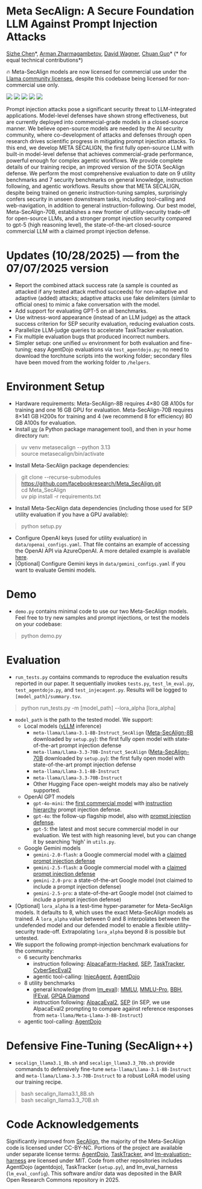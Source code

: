 # Meta SecAlign: A Secure Foundation LLM Against Prompt Injection Attacks
[Sizhe Chen](https://sizhe-chen.github.io)\*, [Arman Zharmagambetov](https://arman-z.github.io), [David Wagner](https://people.eecs.berkeley.edu/~daw), [Chuan Guo](https://sites.google.com/view/chuanguo)\* (\* for equal technical contributions*)

🔥 Meta-SecAlign models are now licensed for commercial use under the [Llama community licenses](https://www.llama.com/llama3_3/license), despite this codebase being licensed for non-commercial use only.

[![](https://img.shields.io/badge/Paper-a8c66c)](https://arxiv.org/pdf/2507.02735) [![](https://img.shields.io/badge/Meta%20SecAlign-8B-FFD21E)](https://huggingface.co/facebook/Meta-SecAlign-8B) [![](https://img.shields.io/badge/Meta%20SecAlign-70B-FFD21E)](https://huggingface.co/facebook/Meta-SecAlign-70B) [![](https://img.shields.io/badge/Poster-1b6535)](https://drive.google.com/file/d/1JbbgKPQVQ-Pa5LVYWyR4Eo5ckNyrZiPw/view?usp=sharing) [![](https://img.shields.io/badge/Slides-f47a60)](https://drive.google.com/file/d/1Xy_njupWCAN56NMsQV22hD7uShg5oBP8/view?usp=sharing)

Prompt injection attacks pose a significant security threat to LLM-integrated applications. Model-level defenses have shown strong effectiveness, but are currently deployed into commercial-grade models in a closed-source manner. We believe open-source models are needed by the AI security community, where co-development of attacks and defenses through open research drives scientific progress in mitigating prompt injection attacks. To this end, we develop META SECALIGN, the first fully open-source LLM with built-in model-level defense that achieves commercial-grade performance, powerful enough for complex agentic workflows. We provide complete details of our training recipe, an improved version of the SOTA SecAlign defense. We perform the most comprehensive evaluation to date on 9 utility benchmarks and 7 security benchmarks on general knowledge, instruction following, and agentic workflows. Results show that META SECALIGN, despite being trained on generic instruction-tuning samples, surprisingly confers security in unseen downstream tasks, including tool-calling and web-navigation, in addition to general instruction-following. Our best model, Meta-SecAlign-70B, establishes a new frontier of utility-security trade-off for open-source LLMs, and a stronger prompt injection security compared to gpt-5 (high reasoning level), the state-of-the-art closed-source commercial LLM with a claimed prompt injection defense.

# Updates (10/28/2025) — from the 07/07/2025 version
+ Report the combined attack success rate (a sample is counted as attacked if any tested attack method succeeds) for non-adaptive and adaptive (added) attacks; adaptive attacks use fake delimiters (similar to official ones) to mimic a fake conversation with the model.
+ Add support for evaluating GPT-5 on all benchmarks.
+ Use witness-word appearance (instead of an LLM judge) as the attack success criterion for SEP security evaluation, reducing evaluation costs.
+ Parallelize LLM-judge queries to accelerate TaskTracker evaluation.
+ Fix multiple evaluation bugs that produced incorrect numbers.
+ Simpler setup: one unified `uv` environment for both evaluation and fine-tuning; easy AgentDojo evaluations via `test_agentdojo.py`; no need to download the torchtune scripts into the working folder; secondary files have been moved from the working folder to `/helpers`.

# Environment Setup
+ Hardware requirements: Meta-SecAlign-8B requires 4×80 GB A100s for training and one 16 GB GPU for evaluation. Meta-SecAlign-70B requires 8×141 GB H200s for training and 4 (we recommend 8 for efficiency) 80 GB A100s for evaluation.
+ Install [uv](https://docs.astral.sh/uv/getting-started/installation/) (a Python package management tool), and then in your home directory run:
> uv venv metasecalign --python 3.13 \
> source metasecalign/bin/activate
+ Install Meta-SecAlign package dependencies:
> git clone --recurse-submodules https://github.com/facebookresearch/Meta_SecAlign.git \
> cd Meta_SecAlign \
> uv pip install -r requirements.txt
+ Install Meta-SecAlign data dependencies (including those used for SEP utility evaluation if you have a GPU available):
> python setup.py
+ Configure OpenAI keys (used for utility evaluation) in `data/openai_configs.yaml`. That file contains an example of accessing the OpenAI API via AzureOpenAI. A more detailed example is available [here](https://raw.githubusercontent.com/tatsu-lab/alpaca_eval/refs/heads/main/client_configs/openai_configs_example.yaml).
+ [Optional] Configure Gemini keys in `data/gemini_configs.yaml` if you want to evaluate Gemini models.

# Demo
+ `demo.py` contains minimal code to use our two Meta-SecAlign models. Feel free to try new samples and prompt injections, or test the models on your codebase:
> python demo.py

# Evaluation
+ `run_tests.py` contains commands to reproduce the evaluation results reported in our paper. It sequentially invokes `tests.py`, `test_lm_eval.py`, `test_agentdojo.py`, and `test_injecagent.py`. Results will be logged to `[model_path]/summary.tsv`.
> python run_tests.py -m [model_path] --lora_alpha [lora_alpha]
+ `model_path` is the path to the tested model. We support:
    + Local models ([vLLM](https://docs.vllm.ai/) inference)
        + `meta-llama/Llama-3.1-8B-Instruct_SecAlign` ([Meta-SecAlign-8B](https://huggingface.co/facebook/Meta-SecAlign-8B) downloaded by `setup.py`): the first fully open model with state-of-the-art prompt injection defense
        + `meta-llama/Llama-3.3-70B-Instruct_SecAlign` ([Meta-SecAlign-70B](https://huggingface.co/facebook/Meta-SecAlign-70B) downloaded by `setup.py`): the first fully open model with state-of-the-art prompt injection defense
        + `meta-llama/Llama-3.1-8B-Instruct`
        + `meta-llama/Llama-3.3-70B-Instruct`
        + Other Hugging Face open-weight models may also be natively supported.
    + OpenAI GPT models
        + `gpt-4o-mini`: the [first commercial model](https://openai.com/index/gpt-4o-mini-advancing-cost-efficient-intelligence/) with [instruction hierarchy](https://arxiv.org/pdf/2404.13208) prompt injection defense.
        + `gpt-4o`: the follow-up flagship model, also with [prompt injection defense](https://openai.com/safety/evaluations-hub/).
        + `gpt-5`: the latest and most secure commercial model in our evaluation. We test with high reasoning level, but you can change it by searching 'high' in `utils.py`.
    + Google Gemini models
        + `gemini-2.0-flash`: a Google commercial model with a [claimed prompt injection defense](https://arxiv.org/pdf/2505.14534)
        + `gemini-2.5-flash`: a Google commercial model with a [claimed prompt injection defense](https://arxiv.org/pdf/2505.14534)
        + `gemini-2.0-pro`: a state-of-the-art Google model (not claimed to include a prompt injection defense)
        + `gemini-2.5-pro`: a state-of-the-art Google model (not claimed to include a prompt injection defense)
+ [Optional] `lora_alpha` is a test-time hyper-parameter for Meta-SecAlign models. It defaults to 8, which uses the exact Meta-SecAlign models as trained. A `lora_alpha` value between 0 and 8 interpolates between the undefended model and our defended model to enable a flexible utility–security trade-off. Extrapolating `lora_alpha` beyond 8 is possible but untested.
+ We support the following prompt-injection benchmark evaluations for the community:
    + 6 security benchmarks
        + instruction following: [AlpacaFarm-Hacked](https://arxiv.org/pdf/2402.06363), [SEP](https://arxiv.org/pdf/2403.06833), [TaskTracker](https://arxiv.org/pdf/2406.00799), [CyberSecEval2](https://ai.meta.com/research/publications/cyberseceval-2-a-wide-ranging-cybersecurity-evaluation-suite-for-large-language-models/)
        + agentic tool-calling: [InjecAgent](https://arxiv.org/pdf/2403.02691), [AgentDojo](https://arxiv.org/pdf/2406.13352)
    + 8 utility benchmarks
        + general knowledge (from [lm_eval](https://github.com/EleutherAI/lm-evaluation-harness)): [MMLU](https://arxiv.org/pdf/2009.03300), [MMLU-Pro](https://arxiv.org/pdf/2406.01574), [BBH](https://arxiv.org/pdf/2210.09261), [IFEval](https://arxiv.org/pdf/2311.07911), [GPQA Diamond](https://arxiv.org/pdf/2311.12022)
        + instruction following: [AlpacaEval2](https://arxiv.org/pdf/2404.04475), [SEP](https://arxiv.org/pdf/2403.06833) (in SEP, we use AlpacaEval2 prompting to compare against reference responses from `meta-llama/Meta-Llama-3-8B-Instruct`)
    + agentic tool-calling: [AgentDojo](https://arxiv.org/pdf/2406.13352)

# Defensive Fine-Tuning (SecAlign++)
+ `secalign_llama3.1_8b.sh` and `secalign_llama3.3_70b.sh` provide commands to defensively fine-tune `meta-llama/Llama-3.1-8B-Instruct` and `meta-llama/Llama-3.3-70B-Instruct` to a robust LoRA model using our training recipe.
> bash secalign_llama3.1_8B.sh \
> bash secalign_llama3.3_70B.sh

# Code Acknowledgements
Significantly improved from [SecAlign](https://github.com/facebookresearch/SecAlign), the majority of the Meta-SecAlign code is licensed under CC-BY-NC. Portions of the project are available under separate license terms: [AgentDojo](https://github.com/ethz-spylab/agentdojo), [TaskTracker](https://github.com/microsoft/TaskTracker), and [lm-evaluation-harness](https://github.com/EleutherAI/lm-evaluation-harness) are licensed under MIT. Code from other repositories includes AgentDojo (agentdojo), TaskTracker (`setup.py`), and lm_eval_harness (`lm_eval_config`). This software and/or data was deposited in the BAIR Open Research Commons repository in 2025.